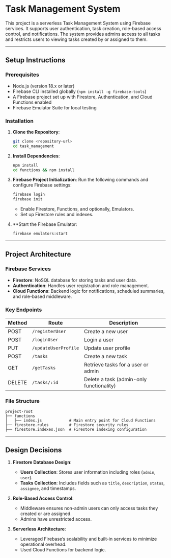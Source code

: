 # Task Management System

This project is a serverless Task Management System using Firebase services. It supports user authentication, task creation, role-based access control, and notifications. The system provides admins access to all tasks and restricts users to viewing tasks created by or assigned to them.

---

## Setup Instructions

### Prerequisites
- Node.js (version 18.x or later)
- Firebase CLI installed globally (`npm install -g firebase-tools`)
- A Firebase project set up with Firestore, Authentication, and Cloud Functions enabled
- Firebase Emulator Suite for local testing

### Installation

1. **Clone the Repository**:
   ```bash
   git clone <repository-url>
   cd task_management
   ```

2. **Install Dependencies**:
   ```bash
   npm install
   cd functions && npm install
   ```

3. **Firebase Project Initialization**:
   Run the following commands and configure Firebase settings:
   ```bash
   firebase login
   firebase init
   ```
   - Enable Firestore, Functions, and optionally, Emulators.
   - Set up Firestore rules and indexes.

4. **Start the Firebase Emulator:
   ```bash
   firebase emulators:start
   ```



---

## Project Architecture

### Firebase Services
- **Firestore**: NoSQL database for storing tasks and user data.
- **Authentication**: Handles user registration and role management.
- **Cloud Functions**: Backend logic for notifications, scheduled summaries, and role-based middleware.

### Key Endpoints

| Method | Route         | Description                                      |
|--------|---------------|--------------------------------------------------|
| POST   | `/registerUser`      | Create a new user                         |
| POST   | `/loginUser`      | Login a user                                 |
| PUT   | `/updateUserProfile`      | Update user profile                               |
| POST   | `/tasks`      | Create a new task                               |
| GET    | `/getTasks`      | Retrieve tasks for a user or admin              |
| DELETE | `/tasks/:id`  | Delete a task (admin-only functionality)        |

### File Structure
```
project-root
├── functions
│   ├── index.js            # Main entry point for Cloud Functions
├── firestore.rules         # Firestore security rules
├── firestore.indexes.json  # Firestore indexing configuration

```

---

## Design Decisions

1. **Firestore Database Design**:
   - **Users Collection**:
     Stores user information including roles (`admin`, `user`).
   - **Tasks Collection**:
     Includes fields such as `title`, `description`, `status`, `assignee`, and timestamps.

2. **Role-Based Access Control**:
   - Middleware ensures non-admin users can only access tasks they created or are assigned.
   - Admins have unrestricted access.


3. **Serverless Architecture**:
   - Leveraged Firebase’s scalability and built-in services to minimize operational overhead.
   - Used Cloud Functions for backend logic.



